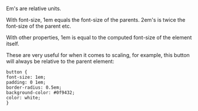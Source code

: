 Em's are relative units.

With font-size, 1em equals the font-size of the parents. 2em's is twice the font-size of the parent etc.

With other properties, 1em is equal to the computed font-size of the element itself. 

These are very useful for when it comes to scaling, for example, this button will always be relative to the parent element:
```
button {
font-size: 1em;
padding: 0 1em;
border-radius: 0.5em;
background-color: #0f9432;
color: white;
}
```

